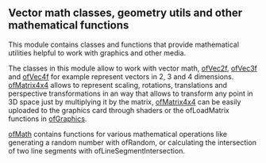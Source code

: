 ## Vector math classes, geometry utils and other mathematical functions

This module contains classes and functions that provide mathematical utilities helpful to work with graphics and other media. 

The classes in this module allow to work with vector math, [ofVec2f](ofVec2f/), [ofVec3f](ofVec3f/) and [ofVec4f](ofVec4f/) for example represent vectors in 2, 3 and 4 dimensions. [ofMatrix4x4](ofMatrix4x4/) allows to represent scaling, rotations, translations and perspective transformations in an way that allows to transform any point in 3D space just by multiplying it by the matrix, [ofMatrix4x4](ofMatrix4x4/) can be easily uploaded to the graphics card through shaders or the ofLoadMatrix functions in [ofGraphics](../graphics/ofGraphics/).

[ofMath](ofMath/) contains functions for various mathematical operations like generating a random number with ofRandom, or calculating the intersection of two line segments with ofLineSegmentIntersection.
